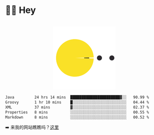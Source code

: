 
# 👋🏻 Hey
<div align="center">
	<br>
	<img src="https://raw.githubusercontent.com/Aniket965/Aniket965/master/pacman.svg?sanitize=true" width="200" height="200">
	<br>
</div>

<!--START_SECTION:waka-->
```text
Java         24 hrs 14 mins  ██████████████████████▓░░   90.99 % 
Groovy       1 hr 10 mins    █░░░░░░░░░░░░░░░░░░░░░░░░   04.44 % 
XML          37 mins         ▓░░░░░░░░░░░░░░░░░░░░░░░░   02.37 % 
Properties   8 mins          ░░░░░░░░░░░░░░░░░░░░░░░░░   00.55 % 
Markdown     8 mins          ░░░░░░░░░░░░░░░░░░░░░░░░░   00.52 % 
```
<!--END_SECTION:waka-->

 ➡️  来我的网站瞧瞧吗？[这里](https://www.shaolongfei.com)
